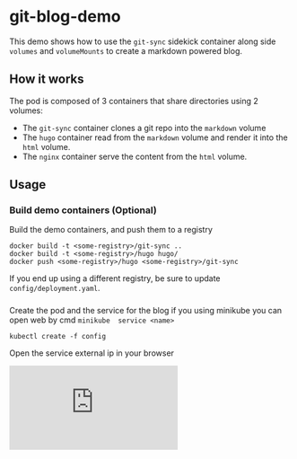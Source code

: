 # git-blog-demo

This demo shows how to use the `git-sync` sidekick container along side `volumes` and `volumeMounts` to create a markdown powered blog.

## How it works

The pod is composed of 3 containers that share directories using 2 volumes:

- The `git-sync` container clones a git repo into the `markdown` volume
- The `hugo` container read from the `markdown` volume and render it into the `html` volume.
- The `nginx` container serve the content from the `html` volume.

## Usage

### Build demo containers (Optional)

Build the demo containers, and push them to a registry

```
docker build -t <some-registry>/git-sync ..
docker build -t <some-registry>/hugo hugo/
docker push <some-registry>/hugo <some-registry>/git-sync
```

If you end up using a different registry, be sure to update `config/deployment.yaml`.

###


Create the pod and the service for the blog
if you using minikube you can open web by cmd 
 `minikube  service <name>`

```
kubectl create -f config
```

Open the service external ip in your browser


[![Analytics](https://kubernetes-site.appspot.com/UA-36037335-10/GitHub/git-sync/demo/README.md?pixel)]()
